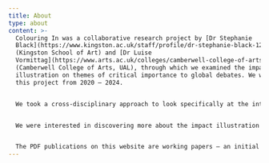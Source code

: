 ```yaml
---
title: About
type: about
content: >-
  Colouring In was a collaborative research project by [Dr Stephanie
  Black](https://www.kingston.ac.uk/staff/profile/dr-stephanie-black-1216/)
  (Kingston School of Art) and [Dr Luise
  Vormittag](https://www.arts.ac.uk/colleges/camberwell-college-of-arts/people/luise-vormittag)
  (Camberwell College of Arts, UAL), through which we examined the impact of
  illustration on themes of critical importance to global debates. We worked on
  this project from 2020 – 2024.


  We took a cross-disciplinary approach to look specifically at the intersection of illustration with other areas and disciplines, as we focused on shared concerns such as the natural world, urbanism or remembrance and identity construction.


  We were interested in discovering more about the impact illustration currently has in these areas and the possibilities of critical illustration practice to make meaningful interventions.


  The PDF publications on this website are working papers – an initial insight into our research that we will develop into a more fully realised publication at a later stage. We invite you to write to us with your thoughts, feedback and references to innovative work that might enrich these discussions.
---
```

